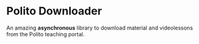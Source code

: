 # Polito Downloader

An amazing **asynchronous** library to download material and videolessons from the Polito teaching portal.